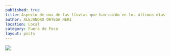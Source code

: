 ```yaml
---
published: true
title: Aspecto de una de las lluvias que han caído en los últimos días en el estado
author: ALEJANDRO ORTEGA NERI
location: Local
category: Fuera de Foco
layout: posts
---
```


![](http://i.imgur.com/ueSnszZm.jpg)

